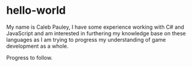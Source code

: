 # hello-world

My name is Caleb Pauley,
I have some experience working with C# and JavaScript and am interested in furthering my knowledge base on these languages as I am trying to progress my understanding of game development as a whole. 

Progress to follow.
